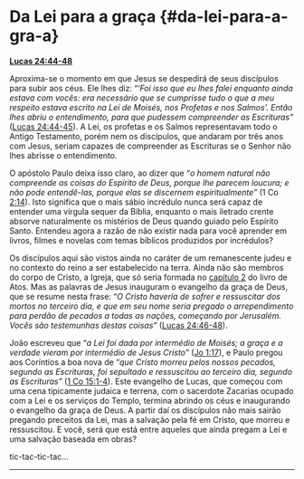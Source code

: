 # Da Lei para a graça {#da-lei-para-a-gra-a}

[**Lucas 24:44-48**](http://bibliaonline.com.br/acf/lc/24/44-48)

Aproxima-se o momento em que Jesus se despedirá de seus discípulos para subir aos céus. Ele lhes diz: “‘_Foi isso que eu lhes falei enquanto ainda estava com vocês: era necessário que se cumprisse tudo o que a meu respeito estava escrito na Lei de Moisés, nos Profetas e nos Salmos’. Então lhes abriu o entendimento, para que pudessem compreender as Escrituras”_ ([Lucas 24:44-45](http://bibliaonline.com.br/acf/lc/24/44-45)). A Lei, os profetas e os Salmos representavam todo o Antigo Testamento, porém nem os discípulos, que andaram por três anos com Jesus, seriam capazes de compreender as Escrituras se o Senhor não lhes abrisse o entendimento.

O apóstolo Paulo deixa isso claro, ao dizer que “_o homem natural não compreende as coisas do Espírito de Deus, porque lhe parecem loucura; e não pode entendê-las, porque elas se discernem espiritualmente”_ (1 Co [2:14](http://bibliaonline.com.br/acf/1co/2/14)). Isto significa que o mais sábio incrédulo nunca será capaz de entender uma vírgula sequer da Bíblia, enquanto o mais iletrado crente absorve naturalmente os mistérios de Deus quando guiado pelo Espírito Santo. Entendeu agora a razão de não existir nada para você aprender em livros, filmes e novelas com temas bíblicos produzidos por incrédulos?

Os discípulos aqui são vistos ainda no caráter de um remanescente judeu e no contexto do reino a ser estabelecido na terra. Ainda não são membros do corpo de Cristo, a Igreja, que só seria formada no [capítulo 2](http://bibliaonline.com.br/acf/atos/2) do livro de Atos. Mas as palavras de Jesus inauguram o evangelho da graça de Deus, que se resume nesta frase: “_O Cristo haveria de sofrer e ressuscitar dos mortos no terceiro dia, e que em seu nome seria pregado o arrependimento para perdão de pecados a todas as nações, começando por Jerusalém. Vocês são testemunhas destas coisas”_ ([Lucas 24:46-48](http://bibliaonline.com.br/acf/lc/24/46-48)).

João escreveu que “_a Lei foi dada por intermédio de Moisés; a graça e a verdade vieram por intermédio de Jesus Cristo”_ ([Jo 1:17](http://bibliaonline.com.br/acf/jo/1/17)), e Paulo pregou aos Coríntios a boa nova de “_que Cristo morreu pelos nossos pecados, segundo as Escrituras, foi sepultado e ressuscitou ao terceiro dia, segundo as Escrituras”_ ([1 Co 15:1-4](http://bibliaonline.com.br/acf/1co/15/1-4)). Este evangelho de Lucas, que começou com uma cena tipicamente judaica e terrena, com o sacerdote Zacarias ocupado com a Lei e os serviços do Templo, termina abrindo os céus e inaugurando o evangelho da graça de Deus. A partir daí os discípulos não mais sairão pregando preceitos da Lei, mas a salvação pela fé em Cristo, que morreu e ressuscitou. E você, será que está entre aqueles que ainda pregam a Lei e uma salvação baseada em obras?

tic-tac-tic-tac...

*****